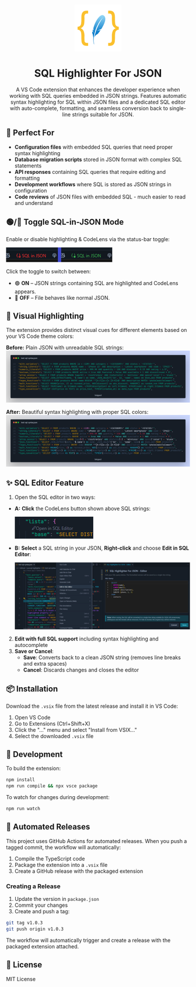 <div align="center">
  <img src="icon.png" width="128" height="128">
  
  # SQL Highlighter For JSON

  A VS Code extension that enhances the developer experience when working with SQL queries embedded in JSON strings. Features automatic syntax highlighting for SQL within JSON files and a dedicated SQL editor with auto-complete, formatting, and seamless conversion back to single-line strings suitable for JSON.
</div>

## 🎯 Perfect For

- **Configuration files** with embedded SQL queries that need proper syntax highlighting
- **Database migration scripts** stored in JSON format with complex SQL statements  
- **API responses** containing SQL queries that require editing and formatting
- **Development workflows** where SQL is stored as JSON strings in configuration
- **Code reviews** of JSON files with embedded SQL - much easier to read and understand

## 🟢/🔴 Toggle SQL-in-JSON Mode

Enable or disable highlighting & CodeLens via the status-bar toggle:

  ![Toggle](preview/toggle.webp)

Click the toggle to switch between:

* 🟢 **ON** – JSON strings containing SQL are highlighted and CodeLens appears.
* 🔴 **OFF** – File behaves like normal JSON.

## 🎨 Visual Highlighting

The extension provides distinct visual cues for different elements based on your VS Code theme colors:

**Before:** Plain JSON with unreadable SQL strings:
  ![Before](preview/before.webp)

**After:** Beautiful syntax highlighting with proper SQL colors:
  ![After](preview/after.webp)

## ✨ SQL Editor Feature

1. Open the SQL editor in two ways:
- **A:** **Click** the CodeLens button shown above SQL strings:

  ![CodeLens](preview/codelens.webp)

- **B:** **Select** a SQL string in your JSON, **Right-click** and choose **Edit in SQL Editor**:

  ![SQL Editor](preview/preview.webp)

2. **Edit with full SQL support** including syntax highlighting and autocomplete
3. **Save or Cancel**:
   - **Save**: Converts back to a clean JSON string (removes line breaks and extra spaces)
   - **Cancel**: Discards changes and closes the editor

## 📦 Installation

Download the `.vsix` file from the latest release and install it in VS Code:
1. Open VS Code
2. Go to Extensions (Ctrl+Shift+X)
3. Click the "..." menu and select "Install from VSIX..."
4. Select the downloaded `.vsix` file

## 🔧 Development

To build the extension:

```bash
npm install
npm run compile && npx vsce package
```

To watch for changes during development:

```bash
npm run watch
```

## 🤖 Automated Releases

This project uses GitHub Actions for automated releases. When you push a tagged commit, the workflow will automatically:

1. Compile the TypeScript code
2. Package the extension into a `.vsix` file
3. Create a GitHub release with the packaged extension

### Creating a Release

1. Update the version in `package.json`
2. Commit your changes
3. Create and push a tag:

```bash
git tag v1.0.3
git push origin v1.0.3
```

The workflow will automatically trigger and create a release with the packaged extension attached.

## 📄 License

MIT License

